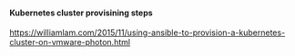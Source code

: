 #### Kubernetes cluster provisining steps

https://williamlam.com/2015/11/using-ansible-to-provision-a-kubernetes-cluster-on-vmware-photon.html
